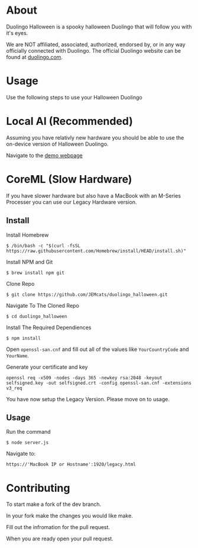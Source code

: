 # About

Duolingo Halloween is a spooky halloween Duolingo that will follow you with it's eyes.

We are NOT affiliated, associated, authorized, endorsed by, or in any way officially connected with Duolingo. The official Duolingo website can be found at [duolingo.com](https://www.duolingo.com).

# Usage

Use the following steps to use your Halloween Duolingo

# Local AI (Recommended)

Assuming you have relativly new hardware you should be able to use the on-device version of Halloween Duolingo.

Navigate to the [demo webpage](https://jemcats.software/github_pages/duolingo_halloween/ondevice.html)

# CoreML (Slow Hardware)

If you have slower hardware but also have a MacBook with an M-Series Processer you can use our Legacy Hardware version.

## Install

Install Homebrew
```
$ /bin/bash -c "$(curl -fsSL https://raw.githubusercontent.com/Homebrew/install/HEAD/install.sh)" 
```

Install NPM and Git
```
$ brew install npm git
```

Clone Repo
```
$ git clone https://github.com/JEMcats/duolingo_halloween.git
```

Navigate To The Cloned Repo
```
$ cd duolingo_halloween
```

Install The Required Dependiences
```
$ npm install
```

Open ```openssl-san.cnf``` and fill out all of the values like ```YourCountryCode``` and ```YourName```.

Generate your certificate and key

```
openssl req -x509 -nodes -days 365 -newkey rsa:2048 -keyout selfsigned.key -out selfsigned.crt -config openssl-san.cnf -extensions v3_req
```

You have now setup the Legacy Version. Please move on to usage.

## Usage

Run the command

```
$ node server.js
```

Navigate to:
```
https://'MacBook IP or Hostname':1920/legacy.html
```

# Contributing

To start make a fork of the dev branch.

In your fork make the changes you would like make.

Fill out the infromation for the pull request.

When you are ready open your pull request.